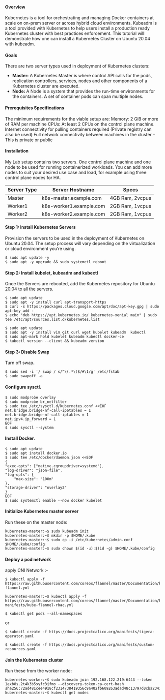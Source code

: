  
#### Overview

Kubernetes is a tool for orchestrating and managing Docker containers at scale on on-prem server or across hybrid cloud environments. Kubeadm is a tool provided with Kubernetes to help users install a production ready Kubernetes cluster with best practices enforcement. This tutorial will demonstrate how one can install a Kubernetes Cluster on Ubuntu 20.04 with kubeadm.

#### Goals
There are two server types used in deployment of Kubernetes clusters:

- **Master:** A Kubernetes Master is where control API calls for the pods, replication controllers, services, nodes and other components of a Kubernetes cluster are executed.
- **Node:** A Node is a system that provides the run-time environments for the containers. A set of container pods can span multiple nodes.

#### Prerequisites Specifications

The minimum requirements for the viable setup are:
Memory: 2 GiB or more of RAM per machine
CPUs: At least 2 CPUs on the control plane machine.
Internet connectivity for pulling containers required (Private registry can also be used)
Full network connectivity between machines in the cluster – This is private or public
 
 
#### Installation

My Lab setup contains two servers. One control plane machine and one node to be used for running containerized workloads. You can add more nodes to suit your desired use case and load, for example using three control plane nodes for HA.

|Server Type | Server Hostname | Specs|
|------------|-----------------|-------|
|Master |k8s-master.example.com | 4GB Ram, 2vcpus|
|Worker1 |k8s-worker1.example.com | 2GB Ram, 1vcpus|
|Worker2 |k8s-worker2.example.com | 2GB Ram, 1vcpus|
 
#### Step 1: Install Kubernetes Servers

Provision the servers to be used in the deployment of Kubernetes on Ubuntu 20.04. The setup process will vary depending on the virtualization or cloud environment you’re using.

    $ sudo apt update -y 
    $ sudo apt -y upgrade && sudo systemctl reboot 

 
#### Step 2: Install kubelet, kubeadm and kubectl

Once the Servers are rebooted, add the Kubernetes repository for Ubuntu 20.04 to all the servers.

    $ sudo apt update
    $ sudo apt -y install curl apt-transport-https
    $ curl -s https://packages.cloud.google.com/apt/doc/apt-key.gpg | sudo apt-key add -
    $ echo "deb https://apt.kubernetes.io/ kubernetes-xenial main" | sudo tee /etc/apt/sources.list.d/kubernetes.list

    $ sudo apt update
    $ sudo apt -y install vim git curl wget kubelet kubeadm  kubectl
    $ sudo apt-mark hold kubelet kubeadm kubectl docker-ce
    $ kubectl version --client && kubeadm version 

 
#### Step 3: Disable Swap

Turn off swap.

    $ sudo sed -i '/ swap / s/^\(.*\)$/#\1/g' /etc/fstab 
    $ sudo swapoff -a

 
#### Configure sysctl.
 
    $ sudo modprobe overlay
    $ sudo modprobe br_netfilter
    $ sudo tee /etc/sysctl.d/kubernetes.conf <<EOF 
    net.bridge.bridge-nf-call-ip6tables = 1
    net.bridge.bridge-nf-call-iptables = 1
    net.ipv4.ip_forward = 1
    EOF
    $ sudo sysctl --system


#### Install Docker. 
 
    $ sudo apt update
    $ sudo apt install docker.io
    $ sudo tee /etc/docker/daemon.json <<EOF
    {
    "exec-opts": ["native.cgroupdriver=systemd"],
    "log-driver": "json-file",
    "log-opts": {
        "max-size": "100m"
    },
    "storage-driver": "overlay2"
    }
    EOF
    $ sudo systemctl enable --now docker kubelet

 
#### Initialize Kubernetes master server

Run these on the master node:

    kubernetes-master:~$ sudo kubeadm init
    kubernetes-master:~$ mkdir -p $HOME/.kube
    kubernetes-master:~$ sudo cp -i /etc/kubernetes/admin.conf $HOME/.kube/config
    kubernetes-master:~$ sudo chown $(id -u):$(id -g) $HOME/.kube/config


 
#### Deploy a pod network
apply CNI Network :- 

    $ kubectl apply -f https://raw.githubusercontent.com/coreos/flannel/master/Documentation/kube-flannel.yml
    
    kubernetes-master:~$ kubectl apply -f https://raw.githubusercontent.com/coreos/flannel/master/Documentation/k8s-manifests/kube-flannel-rbac.yml
    
    $ kubectl get pods --all-namespaces
or 
    
    $ kubectl create -f https://docs.projectcalico.org/manifests/tigera-operator.yaml 
    
    $ kubectl create -f https://docs.projectcalico.org/manifests/custom-resources.yaml
 
#### Join the Kubernetes cluster
Run these from the worker node:

    kubernetes-worker:~$ sudo kubeadm join 192.168.122.219:6443 --token 1exb8s.2t4k3b5syfc3jfmo --discovery-token-ca-cert-hash sha256:72ad481cee4918cf2314738419356c9a402fb609263adad48c13797d0cba2341
    kubernetes-master:~$ kubectl get nodes
